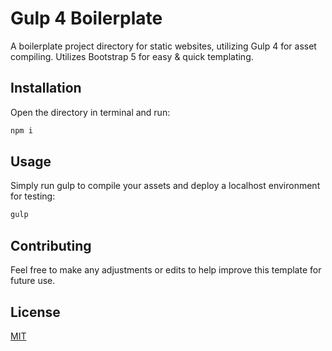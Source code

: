 # Gulp 4 Boilerplate

A boilerplate project directory for static websites, utilizing Gulp 4 for asset compiling. Utilizes Bootstrap 5 for easy & quick templating.

## Installation

Open the directory in terminal and run:

```bash
npm i
```

## Usage
Simply run gulp to compile your assets and deploy a localhost environment for testing:
```bash
gulp
```

## Contributing
Feel free to make any adjustments or edits to help improve this template for future use.

## License
[MIT](https://choosealicense.com/licenses/mit/)